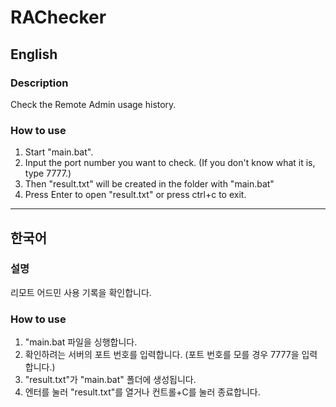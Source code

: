 # RAChecker

## English
### Description
Check the Remote Admin usage history.

### How to use
1. Start "main.bat".
2. Input the port number you want to check. (If you don't know what it is, type 7777.)
3. Then "result.txt" will be created in the folder with "main.bat"
4. Press Enter to open "result.txt" or press ctrl+c to exit.

---

## 한국어
### 설명
리모트 어드민 사용 기록을 확인합니다.
<br>
### How to use
1. "main.bat 파일을 싱행합니다.
2. 확인하려는 서버의 포트 번호를 입력합니다. (포트 번호를 모를 경우 7777을 입력합니다.)
3. "result.txt"가 "main.bat" 폴더에 생성됩니다.
4. 엔터를 눌러 "result.txt"를 열거나 컨트롤+C를 눌러 종료합니다.
